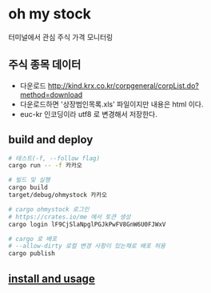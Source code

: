 # oh my stock

터미널에서 관심 주식 가격 모니터링

## 주식 종목 데이터

- 다운로드 <http://kind.krx.co.kr/corpgeneral/corpList.do?method=download>
- 다운로드하면 '상장범인목록.xls' 파일이지만 내용은 html 이다.
- euc-kr 인코딩이라 utf8 로 변경해서 저장한다.

## build and deploy

```bash
# 테스트(-f, --follow flag)
cargo run -- -f 카카오

# 빌드 및 실행
cargo build
target/debug/ohmystock 카카오

# cargo ohmystock 로그인
# https://crates.io/me 에서 토큰 생성
cargo login lF9CjSlaNpglPGJkPwFV8GnW6U0FJWxV

# cargo 로 배포
# --allow-dirty 로컬 변경 사항이 있는채로 배포 허용
cargo publish
```

## [install and usage](README_USAGE.md)
